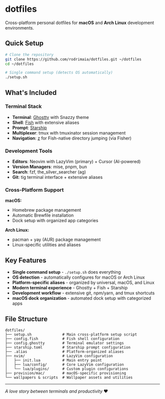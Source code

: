 # dotfiles

Cross-platform personal dotfiles for **macOS** and **Arch Linux** development environments.

## Quick Setup

```bash
# Clone the repository
git clone https://github.com/rodrimaia/dotfiles.git ~/dotfiles
cd ~/dotfiles

# Single command setup (detects OS automatically)
./setup.sh
```

## What's Included

### Terminal Stack
- **Terminal**: [Ghostty](https://github.com/ghostty/ghostty) with Snazzy theme
- **Shell**: [Fish](https://fishshell.com/) with extensive aliases
- **Prompt**: [Starship](https://starship.rs/)
- **Multiplexer**: tmux with tmuxinator session management
- **Navigation**: [z](https://github.com/jethrokuan/z) for Fish-native directory jumping (via Fisher)

### Development Tools
- **Editors**: Neovim with LazyVim (primary) + Cursor (AI-powered)
- **Version Managers**: mise, pnpm, bun
- **Search**: fzf, the_silver_searcher (ag)
- **Git**: tig terminal interface + extensive aliases

### Cross-Platform Support

**macOS:**
- Homebrew package management
- Automatic Brewfile installation
- Dock setup with organized app categories

**Arch Linux:**
- pacman + yay (AUR) package management  
- Linux-specific utilities and aliases


## Key Features

- **Single command setup** - `./setup.sh` does everything
- **OS detection** - automatically configures for macOS or Arch Linux
- **Platform-specific aliases** - organized by universal, macOS, and Linux
- **Modern terminal experience** - Ghostty + Fish + Starship
- **Development workflow** - extensive git, npm/yarn, and tmux shortcuts
- **macOS dock organization** - automated dock setup with categorized apps

## File Structure

```
dotfiles/
├── setup.sh              # Main cross-platform setup script
├── config.fish           # Fish shell configuration  
├── config.ghostty        # Terminal emulator settings
├── starship.toml         # Starship prompt configuration
├── .alias                # Platform-organized aliases
├── nvim/                 # LazyVim configuration
│   ├── init.lua          # Main entry point
│   ├── lua/config/       # Core LazyVim configuration
│   └── lua/plugins/      # Custom plugin configurations
├── provision/mac/        # macOS-specific provisioning
└── wallpapers & scripts  # Wallpaper assets and utilities
```

---

*A love story between terminals and productivity* ❤️